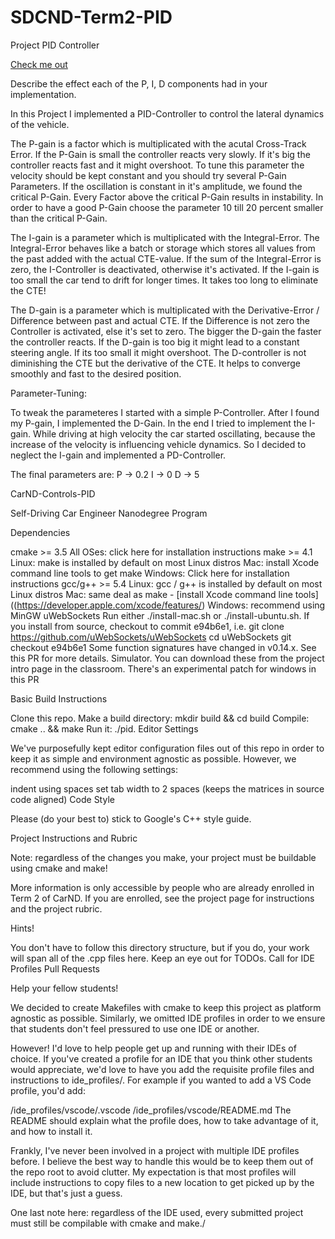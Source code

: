 # SDCND-Term2-PID
Project PID Controller

[Check me out](https://www.youtube.com/watch?v=Ti7SBQzHvSA&feature=youtu.be)

Describe the effect each of the P, I, D components had in your implementation.

In this Project I implemented a PID-Controller to control the lateral dynamics of the vehicle.

The P-gain is a factor which is multiplicated with the acutal Cross-Track Error. If the P-Gain is small the controller reacts very slowly. If it's big the controller reacts fast and it might overshoot. To tune this parameter the velocity should be kept constant and you should try several P-Gain Parameters. If the oscillation is constant in it's amplitude, we found the critical P-Gain. Every Factor above the critical P-Gain results in instability. In order to have a good P-Gain choose the parameter 10 till 20 percent smaller than the critical P-Gain.

The I-gain is a parameter which is multiplicated with the Integral-Error. The Integral-Error behaves like a batch or storage which stores all values from the past added with the actual CTE-value. If the sum of the Integral-Error is zero, the I-Controller is deactivated, otherwise it's activated. If the I-gain is too small the car tend to drift for longer times. It takes too long to eliminate the CTE!

The D-gain is a parameter which is multiplicated with the Derivative-Error / Difference between past and actual CTE. If the Difference is not zero the Controller is activated, else it's set to zero. The bigger the D-gain the faster the controller reacts. If the D-gain is too big it might lead to a constant steering angle. If its too small it might overshoot. The D-controller is not diminishing the CTE but the derivative of the CTE. It helps to converge smoothly and fast to the desired position.

Parameter-Tuning:

To tweak the parameteres I started with a simple P-Controller. After I found my P-gain, I implemented the D-Gain. In the end I tried to implement the I-gain. While driving at high velocity the car started oscillating, because the increase of the velocity is influencing vehicle dynamics. So I decided to neglect the I-gain and implemented a PD-Controller.

The final parameters are: 
      P -> 0.2
      I -> 0
      D -> 5

CarND-Controls-PID

Self-Driving Car Engineer Nanodegree Program

Dependencies

cmake >= 3.5
All OSes: click here for installation instructions
make >= 4.1
Linux: make is installed by default on most Linux distros
Mac: install Xcode command line tools to get make
Windows: Click here for installation instructions
gcc/g++ >= 5.4
Linux: gcc / g++ is installed by default on most Linux distros
Mac: same deal as make - [install Xcode command line tools]((https://developer.apple.com/xcode/features/)
Windows: recommend using MinGW
uWebSockets
Run either ./install-mac.sh or ./install-ubuntu.sh.
If you install from source, checkout to commit e94b6e1, i.e.
git clone https://github.com/uWebSockets/uWebSockets 
cd uWebSockets
git checkout e94b6e1
Some function signatures have changed in v0.14.x. See this PR for more details.
Simulator. You can download these from the project intro page in the classroom.
There's an experimental patch for windows in this PR

Basic Build Instructions

Clone this repo.
Make a build directory: mkdir build && cd build
Compile: cmake .. && make
Run it: ./pid.
Editor Settings

We've purposefully kept editor configuration files out of this repo in order to keep it as simple and environment agnostic as possible. However, we recommend using the following settings:

indent using spaces
set tab width to 2 spaces (keeps the matrices in source code aligned)
Code Style

Please (do your best to) stick to Google's C++ style guide.

Project Instructions and Rubric

Note: regardless of the changes you make, your project must be buildable using cmake and make!

More information is only accessible by people who are already enrolled in Term 2 of CarND. If you are enrolled, see the project page for instructions and the project rubric.

Hints!

You don't have to follow this directory structure, but if you do, your work will span all of the .cpp files here. Keep an eye out for TODOs.
Call for IDE Profiles Pull Requests

Help your fellow students!

We decided to create Makefiles with cmake to keep this project as platform agnostic as possible. Similarly, we omitted IDE profiles in order to we ensure that students don't feel pressured to use one IDE or another.

However! I'd love to help people get up and running with their IDEs of choice. If you've created a profile for an IDE that you think other students would appreciate, we'd love to have you add the requisite profile files and instructions to ide_profiles/. For example if you wanted to add a VS Code profile, you'd add:

/ide_profiles/vscode/.vscode
/ide_profiles/vscode/README.md
The README should explain what the profile does, how to take advantage of it, and how to install it.

Frankly, I've never been involved in a project with multiple IDE profiles before. I believe the best way to handle this would be to keep them out of the repo root to avoid clutter. My expectation is that most profiles will include instructions to copy files to a new location to get picked up by the IDE, but that's just a guess.

One last note here: regardless of the IDE used, every submitted project must still be compilable with cmake and make./
